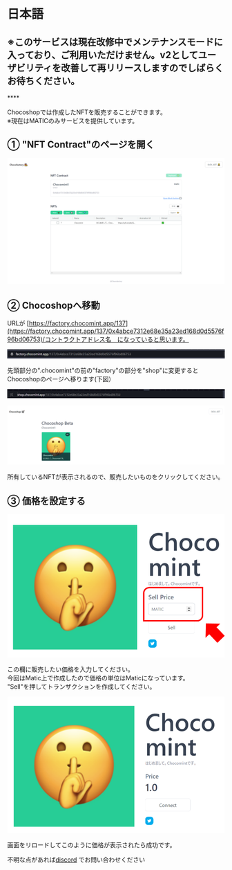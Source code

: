 # 日本語

## **※このサービスは現在改修中でメンテナンスモードに入っており、ご利用いただけません。v2としてユーザビリティを改善して再リリースしますのでしばらくお待ちください。**

\*\*\*\*

Chocoshopでは作成したNFTを販売することができます。  
※現在はMATICのみサービスを提供しています。

## ① "NFT Contract"のページを開く

![](../../../.gitbook/assets/image%20%287%29%20%281%29.png)

## ② Chocoshopへ移動

URLが [https://factory.chocomint.app/137](https://factory.chocomint.app/137/0x4abce7312e68e35a23ed168d0d5576f96bd06753)/コントラクトアドレス名　になっていると思います。

![](../../../.gitbook/assets/image%20%282%29.png)

先頭部分の".chocomint"の前の"factory"の部分を"shop"に変更するとChocoshopのページへ移ります\(下図）

![](../../../.gitbook/assets/image%20%2838%29.png)

![](../../../.gitbook/assets/image%20%2819%29%20%281%29.png)

所有しているNFTが表示されるので、販売したいものをクリックしてください。

## ③ 価格を設定する

![](../../../.gitbook/assets/image%20%286%29%20%282%29.png)

この欄に販売したい価格を入力してください。  
今回はMatic上で作成したので価格の単位はMaticになっています。  
"Sell"を押してトランザクションを作成してください。

![](../../../.gitbook/assets/image%20%2817%29.png)

画面をリロードしてこのように価格が表示されたら成功です。

不明な点があれば[discord](https://discord.gg/EaCUBgAu) でお問い合わせください

